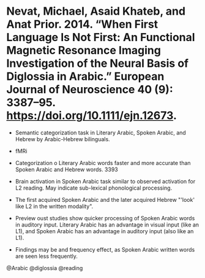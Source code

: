 # Nevat, Michael, Asaid Khateb, and Anat Prior. 2014. “When First Language Is Not First: An Functional Magnetic Resonance Imaging Investigation of the Neural Basis of Diglossia in Arabic.” European Journal of Neuroscience 40 (9): 3387–95. https://doi.org/10.1111/ejn.12673.

- Semantic categorization task in Literary Arabic, Spoken Arabic, and Hebrew by Arabic-Hebrew bilinguals.
- fMRi

- Categorization o Literary Arabic words faster and more accurate than Spoken Arabic and Hebrew words. 3393

- Brain activation in Spoken Arabic task similar to observed activation for L2 reading. May indicate sub-lexical phonological processing.

- The first acquired Spoken Arabic and the later acquired Hebrew "'look' like L2 in the written modality".

- Preview oust studies show quicker processing of Spoken Arabic words in auditory input. Literary Arabic has an advantage in visual input (like an L1), and Spoken Arabic has an advantage in auditory input (also like an L1).

- Findings may be and frequency effect, as Spoken Arabic written words are seen less frequently.

@Arabic
@diglossia
@reading
